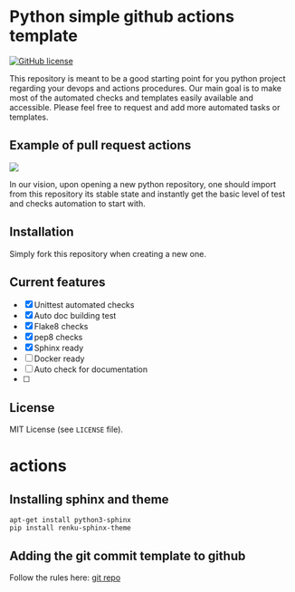 
# Python simple github actions template

[![GitHub license](https://img.shields.io/github/license/cupy/cupy.svg)](https://github.com/SaharCarmel/Devops-template)
<!-- [![Gitter](https://badges.gitter.im/cupy/community.svg)]() -->



This repository is meant to be a good starting point for you python project regarding your devops and actions procedures. 
Our main goal is to make most of the automated checks and templates easily available and accessible.
Please feel free to request and add more automated tasks or templates.

## Example of pull request actions
![](demo.png)

In our vision, upon opening a new python repository, one should import from this repository its stable state and instantly get the basic level of test and checks automation to start with. 

## Installation

Simply fork this repository when creating a new one. 

## Current features

- [x] Unittest automated checks
- [x] Auto doc building test
- [x] Flake8 checks 
- [x] pep8 checks 
- [x] Sphinx ready 
- [ ] Docker ready
- [ ] Auto check for documentation
- [ ] 

## License

MIT License (see `LICENSE` file).

# actions

## Installing sphinx and theme

```
apt-get install python3-sphinx
pip install renku-sphinx-theme
```

## Adding the git commit template to github
Follow the rules here:
 [git repo](https://github.com/joelparkerhenderson/git-commit-template)